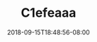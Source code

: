 ---
title: C1efeaaa
date: 2018-09-15T18:48:56-08:00
draft: false
location: Cle Elum, WA
img_url: https://d17enza3bfujl8.cloudfront.net/c1efeaaa.jpg
original_fn: DSCF0519_01.jpg
tags:
- Cle Elum, WA
- Kenai
- Olives
- dogs

---